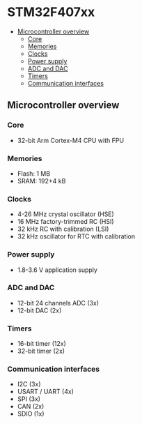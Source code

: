 # STM32F407xx

- [Microcontroller overview](#microcontroller-overview)
    - [Core](#core)
    - [Memories](#memories)
    - [Clocks](#clocks)
    - [Power supply](#power-supply)
    - [ADC and DAC](#adc-and-dac)
    - [Timers](#timers)
    - [Communication interfaces](#communication-interfaces)



## Microcontroller overview


### Core

* 32-bit Arm Cortex-M4 CPU with FPU


### Memories

* Flash: 1 MB
* SRAM: 192+4 kB


### Clocks

* 4-26 MHz crystal oscillator (HSE)
* 16 MHz factory-trimmed RC (HSI)
* 32 kHz RC with calibration (LSI)
* 32 kHz oscillator for RTC with calibration


### Power supply

* 1.8-3.6 V application supply


### ADC and DAC

* 12-bit 24 channels ADC (3x)
* 12-bit DAC (2x)


### Timers

* 16-bit timer (12x)
* 32-bit timer (2x)


### Communication interfaces

* I2C (3x)
* USART / UART (4x)
* SPI (3x)
* CAN (2x)
* SDIO (1x)

